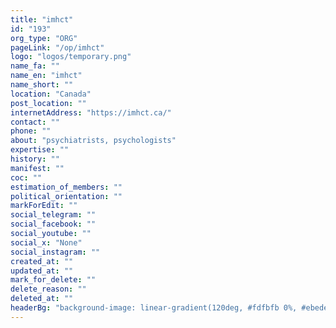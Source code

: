 ```yaml
---
title: "imhct"
id: "193"
org_type: "ORG"
pageLink: "/op/imhct"
logo: "logos/temporary.png"
name_fa: ""
name_en: "imhct"
name_short: ""
location: "Canada"
post_location: ""
internetAddress: "https://imhct.ca/"
contact: ""
phone: ""
about: "psychiatrists, psychologists"
expertise: ""
history: ""
manifest: ""
coc: ""
estimation_of_members: ""
political_orientation: ""
markForEdit: ""
social_telegram: ""
social_facebook: ""
social_youtube: ""
social_x: "None"
social_instagram: ""
created_at: ""
updated_at: ""
mark_for_delete: ""
delete_reason: ""
deleted_at: ""
headerBg: "background-image: linear-gradient(120deg, #fdfbfb 0%, #ebedee 100%);"
---
```


